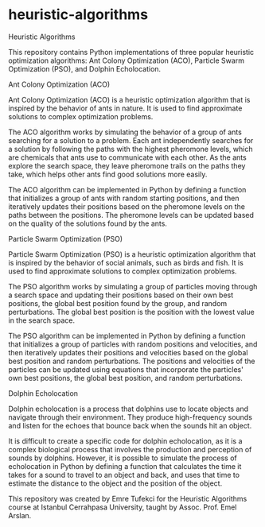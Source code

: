 # heuristic-algorithms
Heuristic Algorithms

This repository contains Python implementations of three popular heuristic optimization 
algorithms: Ant Colony Optimization (ACO), Particle Swarm Optimization (PSO), and Dolphin 
Echolocation.

Ant Colony Optimization (ACO)

Ant Colony Optimization (ACO) is a heuristic optimization algorithm that is inspired by the 
behavior of ants in nature. It is used to find approximate solutions to complex optimization 
problems.

The ACO algorithm works by simulating the behavior of a group of ants searching for a solution to 
a problem. Each ant independently searches for a solution by following the paths with the highest 
pheromone levels, which are chemicals that ants use to communicate with each other. As the ants 
explore the search space, they leave pheromone trails on the paths they take, which helps other 
ants find good solutions more easily.

The ACO algorithm can be implemented in Python by defining a function that initializes a group of 
ants with random starting positions, and then iteratively updates their positions based on the 
pheromone levels on the paths between the positions. The pheromone levels can be updated based on 
the quality of the solutions found by the ants.

Particle Swarm Optimization (PSO)

Particle Swarm Optimization (PSO) is a heuristic optimization algorithm that is inspired by the 
behavior of social animals, such as birds and fish. It is used to find approximate solutions to 
complex optimization problems.

The PSO algorithm works by simulating a group of particles moving through a search space and 
updating their positions based on their own best positions, the global best position found by the 
group, and random perturbations. The global best position is the position with the lowest value in 
the search space.

The PSO algorithm can be implemented in Python by defining a function that initializes a group of 
particles with random positions and velocities, and then iteratively updates their positions and 
velocities based on the global best position and random perturbations. The positions and 
velocities of the particles can be updated using equations that incorporate the particles' own 
best positions, the global best position, and random perturbations.

Dolphin Echolocation

Dolphin echolocation is a process that dolphins use to locate objects and navigate through their 
environment. They produce high-frequency sounds and listen for the echoes that bounce back when 
the sounds hit an object.

It is difficult to create a specific code for dolphin echolocation, as it is a complex biological 
process that involves the production and perception of sounds by dolphins. However, it is possible 
to simulate the process of echolocation in Python by defining a function that calculates the time 
it takes for a sound to travel to an object and back, and uses that time to estimate the distance 
to the object and the position of the object.

This repository was created by Emre Tufekci for the Heuristic Algorithms course at Istanbul 
Cerrahpasa University, taught by Assoc. Prof. Emel Arslan.
